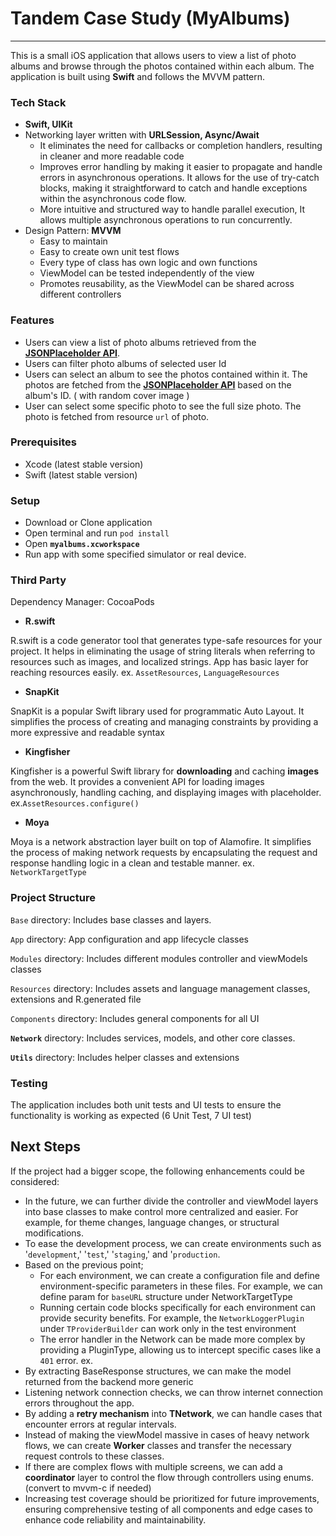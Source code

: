 # Tandem Case Study (MyAlbums)

---

This is a small iOS application that allows users to view a list of photo albums and browse through the photos contained within each album. The application is built using **Swift** and follows the MVVM pattern.

### Tech Stack

- **Swift, UIKit**
- Networking layer written with **URLSession, Async/Await**
    - It eliminates the need for callbacks or completion handlers, resulting in cleaner and more readable code
    - Improves error handling by making it easier to propagate and handle errors in asynchronous operations. It allows for the use of try-catch blocks, making it straightforward to catch and handle exceptions within the asynchronous code flow.
    - More intuitive and structured way to handle parallel execution, It allows multiple asynchronous operations to run concurrently.
- Design Pattern: **MVVM**
    - Easy to maintain
    - Easy to create own unit test flows
    - Every type of class has own logic and own functions
    - ViewModel can be tested independently of the view
    - Promotes reusability, as the ViewModel can be shared across different controllers

### Features

- Users can view a list of photo albums retrieved from the **[JSONPlaceholder API](https://jsonplaceholder.typicode.com/albums)**.
- Users can filter photo albums of selected user Id
- Users can select an album to see the photos contained within it. The photos are fetched from the **[JSONPlaceholder API](https://jsonplaceholder.typicode.com/photos)** based on the album's ID. ( with random cover image )
- User can select some specific photo to see the full size photo. The photo is fetched from resource `url` of photo.

### **Prerequisites**

- Xcode (latest stable version)
- Swift (latest stable version)

### Setup

- Download or Clone application
- Open terminal and run `pod install`
- Open  **`myalbums.xcworkspace`**
- Run app with some specified simulator or real device.

### Third Party

Dependency Manager: CocoaPods 

- **R.swift**

R.swift is a code generator tool that generates type-safe resources for your project. It helps in eliminating the usage of string literals when referring to resources such as images, and localized strings. App has basic layer for reaching resources easily. ex. `AssetResources`, `LanguageResources`

- **SnapKit**

SnapKit is a popular Swift library used for programmatic Auto Layout. It simplifies the process of creating and managing constraints by providing a more expressive and readable syntax

- **Kingfisher**

Kingfisher is a powerful Swift library for **downloading** and caching **images** from the web. It provides a convenient API for loading images asynchronously, handling caching, and displaying images with placeholder. ex.`AssetResources.configure()`

- **Moya**

Moya is a network abstraction layer built on top of Alamofire. It simplifies the process of making network requests by encapsulating the request and response handling logic in a clean and testable manner. ex. `NetworkTargetType`

### Project Structure

`Base` directory: Includes base classes and layers.

`App` directory: App configuration and app lifecycle classes

`Modules` directory: Includes different modules controller and viewModels classes

`Resources` directory: Includes assets and language management classes, extensions and R.generated file

`Components` directory: Includes general components for all UI

**`Network`** directory: Includes services, models, and other core classes.

**`Utils`** directory: Includes helper classes and extensions

### Testing

The application includes both unit tests and UI tests to ensure the functionality is working as expected (6 Unit Test, 7 UI test)

## **Next Steps**

If the project had a bigger scope, the following enhancements could be considered:

- In the future, we can further divide the controller and viewModel layers into base classes to make control more centralized and easier. For example, for theme changes, language changes, or structural modifications.
- To ease the development process, we can create environments such as '`development`,' '`test`,' '`staging`,' and '`production`.
- Based on the previous point;
    - For each environment, we can create a configuration file and define environment-specific parameters in these files. For example, we can define param for `baseURL` structure under NetworkTargetType
    - Running certain code blocks specifically for each environment can provide security benefits. For example, the `NetworkLoggerPlugin` under `TProviderBuilder` can work only in the test environment
    - The error handler in the Network can be made more complex by providing a PluginType, allowing us to intercept specific cases like a `401` error. ex.
- By extracting BaseResponse structures, we can make the model returned from the backend more generic
- Listening network connection checks, we can throw internet connection errors throughout the app.
- By adding a **retry mechanism** into **TNetwork**, we can handle cases that encounter errors at regular intervals.
- Instead of making the viewModel massive in cases of heavy network flows, we can create **Worker** classes and transfer the necessary request controls to these classes.
- If there are complex flows with multiple screens, we can add a **coordinator** layer to control the flow through controllers using enums. (convert to mvvm-c if needed)
- Increasing test coverage should be prioritized for future improvements, ensuring comprehensive testing of all components and edge cases to enhance code reliability and maintainability.
